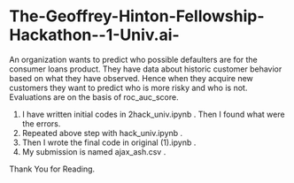 # The-Geoffrey-Hinton-Fellowship-Hackathon--1-Univ.ai-
An organization wants to predict who possible defaulters are for the consumer loans product. 
They have data about historic customer behavior based on what they have observed. 
Hence when they acquire new customers they want to predict who is more risky and who is not.
Evaluations are on the basis of roc_auc_score.

1. I have written initial codes in 2hack_univ.ipynb . Then I found what were the errors.
2. Repeated above step with hack_univ.ipynb .
3. Then I wrote the final code in original (1).ipynb .
4. My submission is named ajax_ash.csv  .

 Thank You for Reading.

